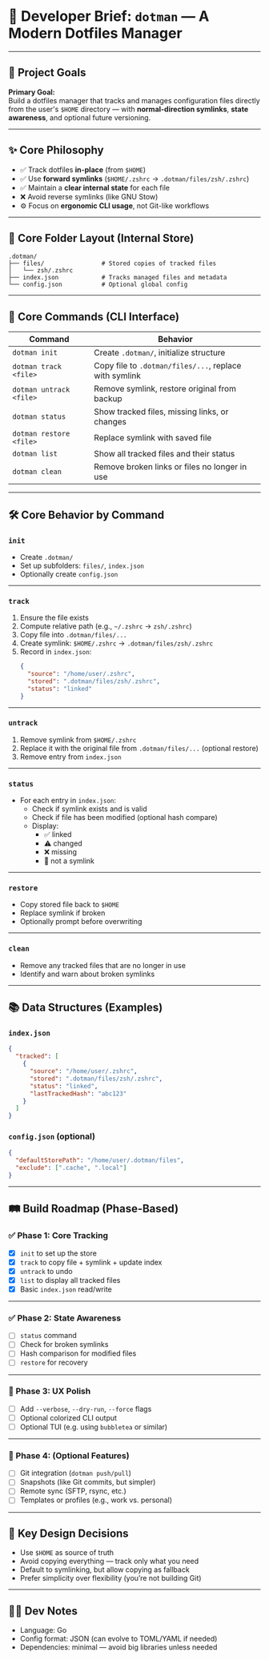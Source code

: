 # 📄 Developer Brief: `dotman` — A Modern Dotfiles Manager

---

## 📌 Project Goals

**Primary Goal:**  
Build a dotfiles manager that tracks and manages configuration files directly from the user's `$HOME` directory — with **normal-direction symlinks**, **state awareness**, and optional future versioning.

---

## ✨ Core Philosophy

- ✅ Track dotfiles **in-place** (from `$HOME`)
- ✅ Use **forward symlinks** (`$HOME/.zshrc` → `.dotman/files/zsh/.zshrc`)
- ✅ Maintain a **clear internal state** for each file
- ❌ Avoid reverse symlinks (like GNU Stow)
- ⚙️ Focus on **ergonomic CLI usage**, not Git-like workflows

---

## 📁 Core Folder Layout (Internal Store)

```text
.dotman/
├── files/                # Stored copies of tracked files
│   └── zsh/.zshrc
├── index.json            # Tracks managed files and metadata
└── config.json           # Optional global config
```

---

## 🔧 Core Commands (CLI Interface)

| Command                 | Behavior                                               |
| ----------------------- | ------------------------------------------------------ |
| `dotman init`           | Create `.dotman/`, initialize structure                |
| `dotman track <file>`   | Copy file to `.dotman/files/...`, replace with symlink |
| `dotman untrack <file>` | Remove symlink, restore original from backup           |
| `dotman status`         | Show tracked files, missing links, or changes          |
| `dotman restore <file>` | Replace symlink with saved file                        |
| `dotman list`           | Show all tracked files and their status                |
| `dotman clean`          | Remove broken links or files no longer in use          |

---

## 🛠 Core Behavior by Command

### `init`

- Create `.dotman/`
- Set up subfolders: `files/`, `index.json`
- Optionally create `config.json`

---

### `track`

1. Ensure the file exists
2. Compute relative path (e.g., `~/.zshrc` → `zsh/.zshrc`)
3. Copy file into `.dotman/files/...`
4. Create symlink: `$HOME/.zshrc` → `.dotman/files/zsh/.zshrc`
5. Record in `index.json`:
   ```json
   {
     "source": "/home/user/.zshrc",
     "stored": ".dotman/files/zsh/.zshrc",
     "status": "linked"
   }
   ```

---

### `untrack`

1. Remove symlink from `$HOME/.zshrc`
2. Replace it with the original file from `.dotman/files/...` (optional restore)
3. Remove entry from `index.json`

---

### `status`

- For each entry in `index.json`:
  - Check if symlink exists and is valid
  - Check if file has been modified (optional hash compare)
  - Display:
    - ✅ linked
    - ⚠️ changed
    - ❌ missing
    - 🔗 not a symlink

---

### `restore`

- Copy stored file back to `$HOME`
- Replace symlink if broken
- Optionally prompt before overwriting

---

### `clean`

- Remove any tracked files that are no longer in use
- Identify and warn about broken symlinks

---

## 📚 Data Structures (Examples)

### `index.json`

```json
{
  "tracked": [
    {
      "source": "/home/user/.zshrc",
      "stored": ".dotman/files/zsh/.zshrc",
      "status": "linked",
      "lastTrackedHash": "abc123"
    }
  ]
}
```

### `config.json` (optional)

```json
{
  "defaultStorePath": "/home/user/.dotman/files",
  "exclude": [".cache", ".local"]
}
```

---

## 🛤️ Build Roadmap (Phase-Based)

### ✅ Phase 1: Core Tracking

- [x] `init` to set up the store
- [x] `track` to copy file + symlink + update index
- [x] `untrack` to undo
- [x] `list` to display all tracked files
- [x] Basic `index.json` read/write

---

### ✅ Phase 2: State Awareness

- [ ] `status` command
- [ ] Check for broken symlinks
- [ ] Hash comparison for modified files
- [ ] `restore` for recovery

---

### 🧪 Phase 3: UX Polish

- [ ] Add `--verbose`, `--dry-run`, `--force` flags
- [ ] Optional colorized CLI output
- [ ] Optional TUI (e.g. using `bubbletea` or similar)

---

### 🚀 Phase 4: (Optional Features)

- [ ] Git integration (`dotman push/pull`)
- [ ] Snapshots (like Git commits, but simpler)
- [ ] Remote sync (SFTP, rsync, etc.)
- [ ] Templates or profiles (e.g., work vs. personal)

---

## 🧠 Key Design Decisions

- Use `$HOME` as source of truth
- Avoid copying everything — track only what you need
- Default to symlinking, but allow copying as fallback
- Prefer simplicity over flexibility (you’re not building Git)

---

## 🧑‍💻 Dev Notes

- Language: Go
- Config format: JSON (can evolve to TOML/YAML if needed)
- Dependencies: minimal — avoid big libraries unless needed

